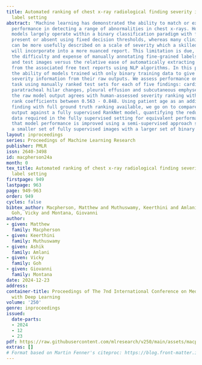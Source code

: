 ```yaml
---
title: Automated ranking of chest x-ray radiological finding severity in a binary
  label setting
abstract: 'Machine learning has demonstrated the ability to match or exceed human
  performance in detecting a range of abnormalities in chest x-rays. However, current
  models largely operate within a binary classification paradigm with findings either
  present or absent using fixed decision thresholds, whereas many clinical findings
  can be more usefully described on a scale of severity which a skilled radiologist
  will incorporate into a more nuanced report. This limitation is due, in part, to
  the difficulty and expense of manually annotating fine-grained labels for training
  and test images versus the relative ease of automatically extracting binary labels
  from the associated free text reports using NLP algorithms. In this paper we examine
  the ability of models trained with only binary training data to give useful abnormality
  severity information from their raw outputs. We assess performance on a ranking
  task using manually ranked test sets for each of five findings: cardiomegaly, consolidation,
  paratracheal hilar changes, pleural effusion and subcutaneous emphysema. We find
  the raw model output agrees with human-assessed severity ranking with Spearmanś
  rank coefficients between 0.563 - 0.848. Using patient age as an additional radiological
  finding with full ground truth ranking available, we go on to compare a binary classifier
  output against a fully supervised RankNet model, quantifying the reduction in training
  data required in the fully supervised setting for equivalent performance. We show
  that model performance is improved using a semi-supervised approach supplementing
  a smaller set of fully supervised images with a larger set of binary labelled images.'
layout: inproceedings
series: Proceedings of Machine Learning Research
publisher: PMLR
issn: 2640-3498
id: macpherson24a
month: 0
tex_title: Automated ranking of chest x-ray radiological finding severity in a binary
  label setting
firstpage: 949
lastpage: 963
page: 949-963
order: 949
cycles: false
bibtex_author: Macpherson, Matthew and Muthuswamy, Keerthini and Amlani, Ashik and
  Goh, Vicky and Montana, Giovanni
author:
- given: Matthew
  family: Macpherson
- given: Keerthini
  family: Muthuswamy
- given: Ashik
  family: Amlani
- given: Vicky
  family: Goh
- given: Giovanni
  family: Montana
date: 2024-12-23
address:
container-title: Proceedings of The 7nd International Conference on Medical Imaging
  with Deep Learning
volume: '250'
genre: inproceedings
issued:
  date-parts:
  - 2024
  - 12
  - 23
pdf: https://raw.githubusercontent.com/mlresearch/v250/main/assets/macpherson24a/macpherson24a.pdf
extras: []
# Format based on Martin Fenner's citeproc: https://blog.front-matter.io/posts/citeproc-yaml-for-bibliographies/
---
```

